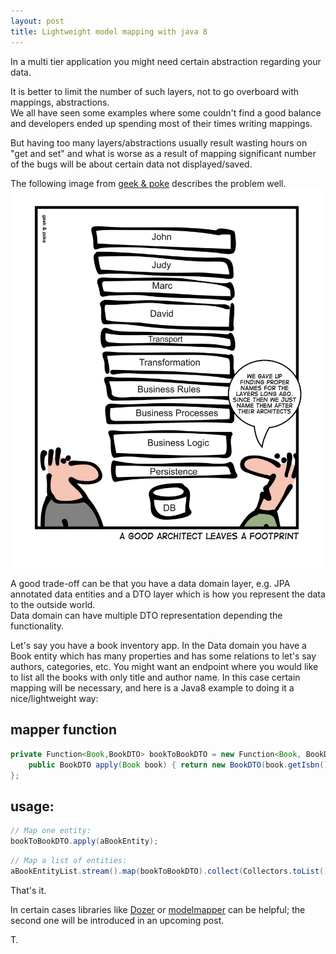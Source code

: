 ```yaml
---
layout: post
title: Lightweight model mapping with java 8
---
```


In a multi tier application you might need certain abstraction regarding your data.

It is better to limit the number of such layers, not to go overboard with mappings, abstractions.<br/>
We all have seen some examples where some couldn't find a good balance and developers ended up spending most of their times writing mappings.

But having too many layers/abstractions usually result wasting hours on "get and set" and what is worse as a result of mapping significant number of the bugs will be about certain data not displayed/saved.

The following image from <a href="http://geek-and-poke.com/geekandpoke/2013/7/13/foodprints" target="_blank">geek &amp; poke</a> describes the problem well.
![placeholder](/assets/footprints2.jpg "Good Architect leaves a footprint")

A good trade-off can be that you have a data domain layer, e.g. JPA annotated data entities and a DTO layer which is how you represent the data to the outside world.<br/>
Data domain can have multiple DTO representation depending the functionality.

Let's say you have a book inventory app. In the Data domain you have a Book entity which has many properties and has some relations to let's say authors, categories, etc.
You might want an endpoint where you would like to list all the books with only title and author name.
In this case certain mapping will be necessary, and here is a Java8 example to doing it a nice/lightweight way:

## mapper function
```java
private Function<Book,BookDTO> bookToBookDTO = new Function<Book, BookDTO>() {
    public BookDTO apply(Book book) { return new BookDTO(book.getIsbn(), book.getTitle(),book.getAuthor());}
};
```

## usage:
```java
// Map one entity:
bookToBookDTO.apply(aBookEntity);
```
```java
// Map a list of entities:
aBookEntityList.stream().map(bookToBookDTO).collect(Collectors.toList());
```
That's it.

In certain cases libraries like <a href="http://dozer.sourceforge.net/" target ="_blank">Dozer</a> or <a href="http://modelmapper.org/" target="_blank">modelmapper</a> can be helpful; the second one
will be introduced in an upcoming post.

T.